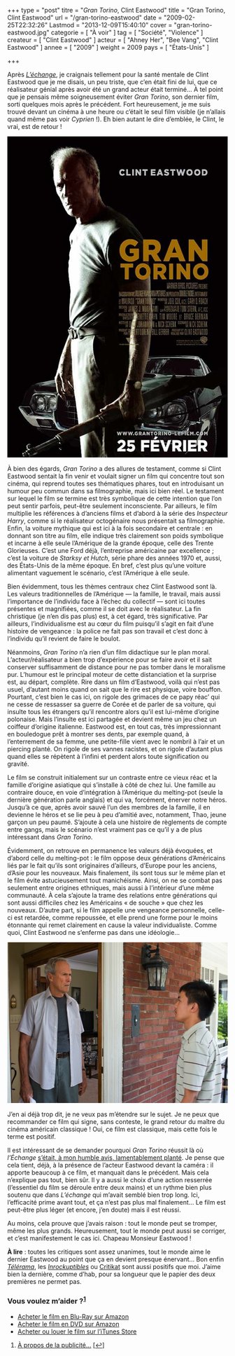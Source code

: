 +++
type = "post"
titre = "<em>Gran Torino</em>, Clint Eastwood"
title = "Gran Torino, Clint Eastwood"
url = "/gran-torino-eastwood"
date = "2009-02-25T22:32:26"
Lastmod = "2013-12-09T15:40:10"
cover = "gran-torino-eastwood.jpg"
categorie = [ "À voir" ]
tag = [ "Société", "Violence" ]
createur = [ "Clint Eastwood" ]
acteur = [ "Ahney Her", "Bee Vang", "Clint Eastwood" ]
annee = [ "2009" ]
weight = 2009
pays = [ "États-Unis" ]

+++

<p>Après <a href="http://voiretmanger.fr/2008/12/19/lechange-meme-les-grands-peuvent-se-planter/"><em>L&rsquo;échange</em></a>, je craignais tellement pour la santé mentale de Clint Eastwood que je me disais, un peu triste, que c&rsquo;en était fini de lui, que ce réalisateur génial après avoir été un grand acteur était terminé&#8230; À tel point que je pensais même soigneusement éviter <em>Gran Torino</em>, son dernier film, sorti quelques mois après le précédent. Fort heureusement, je me suis trouvé devant un cinéma à une heure ou c&rsquo;était le seul film visible (je n&rsquo;allais quand même pas voir <em>Cyprien</em> !). Eh bien autant le dire d&rsquo;emblée, le Clint, le vrai, est de retour !</p>
<div style="text-align: center;"><a href="http://www.allocine.fr/film/fichefilm_gen_cfilm=135063.html"><img src="19057560.jpg" border="0" alt="19057560.jpg" width="550" height="733" /></a></div>
<p>À bien des égards, <em>Gran Torino</em> a des allures de testament, comme si Clint Eastwood sentait la fin venir et voulait signer un film qui concentre tout son cinéma, qui reprend toutes ses thématiques phares, tout en introduisant un humour peu commun dans sa filmographie, mais ici bien réel. Le testament sur lequel le film se termine est très symbolique de cette intention que l&rsquo;on peut sentir parfois, peut-être seulement inconsciente. Par ailleurs, le film multiplie les références à d&rsquo;anciens films et d&rsquo;abord à la série des <em>Inspecteur Harry</em>, comme si le réalisateur octogénaire nous présentait sa filmographie. Enfin, la voiture mythique qui est ici à la fois secondaire et centrale : en donnant son titre au film, elle indique très clairement son poids symbolique et incarne à elle seule l&rsquo;Amérique de la grande époque, celle des Trente Glorieuses. C&rsquo;est une Ford déjà, l&rsquo;entreprise américaine par excellence ; c&rsquo;est la voiture de <em>Starksy et Hutch</em>, série phare des années 1970 et, aussi, des États-Unis de la même époque. En bref, c&rsquo;est plus qu&rsquo;une voiture alimentant vaguement le scénario, c&rsquo;est l&rsquo;Amérique à elle seule.</p>
<p>Bien évidemment, tous les thèmes centraux chez Clint Eastwood sont là. Les valeurs traditionnelles de l&rsquo;Amérique — la famille, le travail, mais aussi l&rsquo;importance de l&rsquo;individu face à l&rsquo;échec du collectif — sont ici toutes présentes et magnifiées, comme il se doit avec le réalisateur. La fin christique (je n&rsquo;en dis pas plus) est, à cet égard, très significative. Par ailleurs, l&rsquo;individualisme est au cœur du film puisqu&rsquo;il s&rsquo;agit en fait d&rsquo;une histoire de vengeance : la police ne fait pas son travail et c&rsquo;est donc à l&rsquo;individu qu&rsquo;il revient de faire le boulot.</p>
<p>Néanmoins, <em>Gran Torino</em> n&rsquo;a rien d&rsquo;un film didactique sur le plan moral. L&rsquo;acteur/réalisateur a bien trop d&rsquo;expérience pour se faire avoir et il sait conserver suffisamment de distance pour ne pas tomber dans le moralisme pur. L&rsquo;humour est le principal moteur de cette distanciation et la surprise est, au départ, complète. Rire dans un film d&rsquo;Eastwood, voilà qui n&rsquo;est pas usuel, d&rsquo;autant moins quand on sait que le rire est physique, voire bouffon. Pourtant, c&rsquo;est bien le cas ici, on rigole des grimaces de ce papy réac&rsquo; qui ne cesse de ressasser sa guerre de Corée et de parler de sa voiture, qui insulte tous les étrangers qu&rsquo;il rencontre alors qu&rsquo;il est lui-même d&rsquo;origine polonaise. Mais l&rsquo;insulte est ici partagée et devient même un jeu chez un coiffeur d&rsquo;origine italienne. Eastwood est, en tout cas, très impressionnant en bouledogue prêt à montrer ses dents, par exemple quand, à l&rsquo;enterrement de sa femme, une petite-fille vient avec le nombril à l&rsquo;air et un piercing planté. On rigole de ses vannes racistes, et on rigole d&rsquo;autant plus quand elles se répètent à l&rsquo;infini et perdent alors toute signification ou gravité.</p>
<p>Le film se construit initialement sur un contraste entre ce vieux réac et la famille d&rsquo;origine asiatique qui s&rsquo;installe à côté de chez lui. Une famille au contraire douce, en voie d&rsquo;intégration à l&rsquo;Amérique du melting-pot (seule la dernière génération parle anglais) et qui va, forcément, énerver notre héros. Jusqu&rsquo;à ce que, après avoir sauvé l&rsquo;un des membres de la famille, il en devienne le héros et se lie peu à peu d&rsquo;amitié avec, notamment, Thao, jeune garçon un peu paumé. S&rsquo;ajoute à cela une histoire de règlements de compte entre gangs, mais le scénario n&rsquo;est vraiment pas ce qu&rsquo;il y a de plus intéressant dans <em>Gran Torino</em>.</p>
<p>Évidemment, on retrouve en permanence les valeurs déjà évoquées, et d&rsquo;abord celle du melting-pot : le film oppose deux générations d&rsquo;Américains liés par le fait qu&rsquo;ils sont originaires d&rsquo;ailleurs, d&rsquo;Europe pour les anciens, d&rsquo;Asie pour les nouveaux. Mais finalement, ils sont tous sur le même plan et le film évite astucieusement tout manichéisme. Ainsi, on ne se combat pas seulement entre origines ethniques, mais aussi à l&rsquo;intérieur d&rsquo;une même communauté. À cela s&rsquo;ajoute la trame des relations entre générations qui sont aussi difficiles chez les Américains &laquo;&nbsp;de souche&nbsp;&raquo; que chez les nouveaux. D&rsquo;autre part, si le film appelle une vengeance personnelle, celle-ci est retardée, comme repoussée, et elle prend une forme pour le moins étonnante qui remet clairement en cause la valeur individualiste. Comme quoi, Clint Eastwood ne s&rsquo;enferme pas dans une idéologie&#8230;</p>
<div style="text-align: center;"><img src="19022649.jpg" border="0" alt="19022649.jpg.jpg" width="550" height="367" /></div>
<p>J&rsquo;en ai déjà trop dit, je ne veux pas m&rsquo;étendre sur le sujet. Je ne peux que recommander ce film qui signe, sans conteste, le grand retour du maître du cinéma américain classique ! Oui, ce film est classique, mais cette fois le terme est positif.</p>
<p>Il est intéressant de se demander pourquoi <em>Gran Torino</em> réussit là où <em>l&rsquo;Échange</em> <a href="http://voiretmanger.fr/2008/12/19/lechange-meme-les-grands-peuvent-se-planter/">s&rsquo;était, à mon humble avis, lamentablement planté</a>. Je pense que cela tient, déjà, à la présence de l&rsquo;acteur Eastwood devant la caméra : il apporte beaucoup à ce film, et manquait dans le précédent. Mais cela n&rsquo;explique pas tout, bien sûr. Il y a aussi le choix d&rsquo;une action resserrée (l&rsquo;essentiel du film se déroule entre deux mains) et un rythme bien plus soutenu que dans <em>L&rsquo;échange</em> qui m&rsquo;avait semblé bien trop long. Ici, l&rsquo;efficacité prime avant tout, et ça n&rsquo;est pas plus mal finalement&#8230; Le film est peut-être plus léger (et encore, j&rsquo;en doute) mais il est réussi.</p>
<p>Au moins, cela prouve que j&rsquo;avais raison : tout le monde peut se tromper, même les plus grands. Heureusement, tout le monde peut aussi se corriger, et c&rsquo;est manifestement le cas ici. Chapeau Monsieur Eastwood !</p>
<p><strong>À lire</strong> : toutes les critiques sont assez unanimes, tout le monde aime le dernier Eastwood au point que ça en devient presque énervant&#8230; Bon enfin <em><a href="http://www.telerama.fr/cinema/films/gran-torino,372920,critique.php">Télérama</a></em>, les <em><a href="http://www.lesinrocks.com/cine/cinema-article/article/gran-torino/">Inrockuptibles</a></em> ou <a href="http://www.critikat.com/Gran-Torino.html">Critikat</a> sont aussi positifs que moi. J&rsquo;aime bien la dernière, comme d&rsquo;hab, pour sa longueur que le papier des deux premières ne permet pas.</p>
<div class="amazon">
<h3>Vous voulez m&rsquo;aider ?<sup><a href="#footnote_0_1243" id="identifier_0_1243" class="footnote-link footnote-identifier-link" title="&Agrave; propos de la publicit&eacute;&hellip;">1</a></sup></h3>
<ul>
<li><a href="http://www.amazon.fr/gp/product/B001XCWOJ4/ref=as_li_ss_tl?ie=UTF8&#038;tag=leblogdenic07-21&#038;linkCode=as2&#038;camp=1642&#038;creative=19458&#038;creativeASIN=B001XCWOJ4">Acheter le film en Blu-Ray sur Amazon</a></li>
<li><a href="http://www.amazon.fr/gp/product/B001XCWOIU/ref=as_li_ss_tl?ie=UTF8&#038;tag=leblogdenic07-21&#038;linkCode=as2&#038;camp=1642&#038;creative=19458&#038;creativeASIN=B001XCWOIU">Acheter le film en DVD sur Amazon</a></li>
<li><a href="http://itunes.apple.com/fr/movie/gran-torino/id367984773">Acheter ou louer le film sur l&rsquo;iTunes Store</a></li>
</ul>
</div>
<ol class="footnotes"><li id="footnote_0_1243" class="footnote"><a href="http://voiretmanger.fr/a-propos/publicite/">À propos de la publicité…</a> [<a href="#identifier_0_1243" class="footnote-link footnote-back-link">&#8617;</a>]</li></ol>
